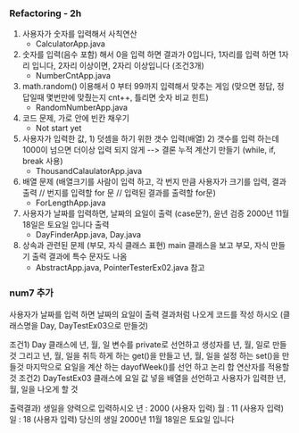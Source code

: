 ### Refactoring - 2h

1. 사용자가 숫자를 입력해서 사칙연산
	- CalculatorApp.java
2. 숫자를 입력(음수 포함) 해서 0을 입력 하면 결과가 0입니다, 1자리를 입력 하면 1자리 입니다, 2자리 이상이면, 2자리 이상입니다 (조건3개)
	- NumberCntApp.java
3. math.random() 이용해서 0 부터 99까지 입력해서 맞추는 게임 (맞으면 정답, 정답일때 몇번만에 맞췄는지 cnt++, 틀리면 숫자 비교 힌트)
	- RandomNumberApp.java
4. 코드 문제, 가로 안에 빈칸 채우기
	- Not start yet
5. 사용자가 입력한 값, 1) 덧셈을 하기 위한 갯수 입력(배열) 2) 갯수를 입력 하는데 1000이 넘으면 더이상 입력 되지 않게 --> 결론 누적 계산기 만들기 (while, if, break 사용)
	- ThousandCalaulatorApp.java
6. 배열 문제 (배열크기를 사람이 입력 하고, 각 번지 만큼 사용자가 크기를 입력, 결과 출력 // 번지를 입력할 for 문  // 입력된 결과를 출력할 for문)
	- ForLengthApp.java
7. 사용자가 날짜를 입력하면, 날짜의 요일이 출력 (case문?), 윤년 검증 2000년 11월 18일은 토요일 입니다 출력
	- DayFinderApp.java, Day.java
8. 상속과 관련된 문제 (부모, 자식 클래스 표현) main 클래스을 보고 부모, 자식 만들기 출력 결과에 특수 문자도 나옴
	- AbstractApp.java, PointerTesterEx02.java 참고
	
### num7 추가
사용자가 날짜를 입력 하면 날짜의 요일이 출력 결과처럼 나오게 코드를 작성 하시오
(클래스명을 Day, DayTestEx03으로 만들것)

조건1) Day 클래스에 년, 월, 일 변수를 private로 선언하고 생성자를 년, 월, 일로 만들것
그리고 년, 월, 일을 취득 하게 하는 get()을 만들고 년, 월, 일을 설정 하는 set()을 만들것
마지막으로 요일을 계산 하는 dayofWeek()를 선언 하고 논리 합 연산자를 적용할것
조건2) DayTestEx03 클래스에 요일 값 넣을 배열을 선언하고 사용자가 입력한 년, 월, 일을 나오게 할 것

출력결과)
생일을 양력으로 입력하시오
년 : 2000 (사용자 입력)
월 : 11 (사용자 입력)
일 : 18 (사용자 입력)
당신의 생일 2000년 11월 18일은 토요일 입니다